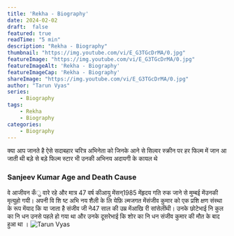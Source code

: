 ```yaml
---
title: 'Rekha - Biography'
date: 2024-02-02
draft:  false   
featured: true  
readTime: "5 min"
description: "Rekha - Biography"
thumbnail: "https://img.youtube.com/vi/E_G3TGcDrMA/0.jpg"
featureImage: "https://img.youtube.com/vi/E_G3TGcDrMA/0.jpg"
featureImageAlt: 'Rekha - Biography' 
featureImageCap: 'Rekha - Biography'
shareImage: "https://img.youtube.com/vi/E_G3TGcDrMA/0.jpg"
author: "Tarun Vyas"
series:
    - Biography
tags:
    - Rekha
    - Biography
categories:
    - Biography
---
```


क्या आप जानते है ऐसे सदाबहार चरित्र अभिनेता को जिनके आने से सिल्वर स्क्रीन पर हर फिल्म में जान आ जाती थी
बड़े से बड़े फिल्म स्टार भी उनकी अभिनय अदायगी के कायल थे


### Sanjeev Kumar Age and Death Cause
वे आजीवन कँु वारे रहे और मात्र 47 वर्ष कीआयु मेंसन्1985 मेंहृदय गति रुक जाने से मुम्बई मेंउनकी मृत्युहो गयी। अपनी वि शि ष्ट अभि नय शैली के लि येफ़ि ल्मजगत मेंसंजीव कुमार को एक प्रशि क्षण संस्था के रूप मेंयाद कि या जाता है संजीव जी ने47 साल की उम्र मेंआखि री सांसेलींथी। उनके छोटेभाई नि कुल का नि धन उनसे पहले हो गया था और उनके दूसरेभाई कि शोर का नि धन संजीव कुमार की मौत के बाद हुआ था ।
![Tarun Vyas](/posts/rekha-biography/poster.jpg)
